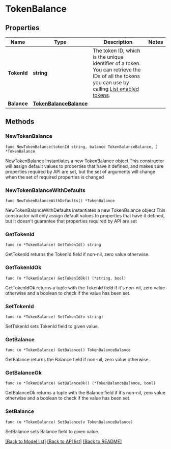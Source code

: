 # TokenBalance

## Properties

Name | Type | Description | Notes
------------ | ------------- | ------------- | -------------
**TokenId** | **string** | The token ID, which is the unique identifier of a token. You can retrieve the IDs of all the tokens you can use by calling [List enabled tokens](https://www.cobo.com/developers/v2/api-references/wallets/list-enabled-tokens). | 
**Balance** | [**TokenBalanceBalance**](TokenBalanceBalance.md) |  | 

## Methods

### NewTokenBalance

`func NewTokenBalance(tokenId string, balance TokenBalanceBalance, ) *TokenBalance`

NewTokenBalance instantiates a new TokenBalance object
This constructor will assign default values to properties that have it defined,
and makes sure properties required by API are set, but the set of arguments
will change when the set of required properties is changed

### NewTokenBalanceWithDefaults

`func NewTokenBalanceWithDefaults() *TokenBalance`

NewTokenBalanceWithDefaults instantiates a new TokenBalance object
This constructor will only assign default values to properties that have it defined,
but it doesn't guarantee that properties required by API are set

### GetTokenId

`func (o *TokenBalance) GetTokenId() string`

GetTokenId returns the TokenId field if non-nil, zero value otherwise.

### GetTokenIdOk

`func (o *TokenBalance) GetTokenIdOk() (*string, bool)`

GetTokenIdOk returns a tuple with the TokenId field if it's non-nil, zero value otherwise
and a boolean to check if the value has been set.

### SetTokenId

`func (o *TokenBalance) SetTokenId(v string)`

SetTokenId sets TokenId field to given value.


### GetBalance

`func (o *TokenBalance) GetBalance() TokenBalanceBalance`

GetBalance returns the Balance field if non-nil, zero value otherwise.

### GetBalanceOk

`func (o *TokenBalance) GetBalanceOk() (*TokenBalanceBalance, bool)`

GetBalanceOk returns a tuple with the Balance field if it's non-nil, zero value otherwise
and a boolean to check if the value has been set.

### SetBalance

`func (o *TokenBalance) SetBalance(v TokenBalanceBalance)`

SetBalance sets Balance field to given value.



[[Back to Model list]](../README.md#documentation-for-models) [[Back to API list]](../README.md#documentation-for-api-endpoints) [[Back to README]](../README.md)


